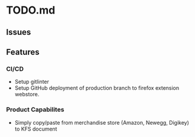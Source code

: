 # **TODO.md**
## **Issues**

## **Features**
### CI/CD
- Setup gitlinter
- Setup GitHub deployment of production branch to firefox extension webstore.  

### Product Capabilites
- Simply copy/paste from merchandise store (Amazon, Newegg, Digikey) to KFS document